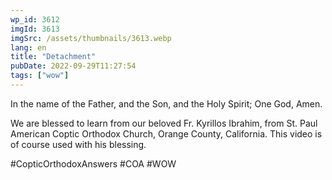 ```yaml
---
wp_id: 3612
imgId: 3613
imgSrc: /assets/thumbnails/3613.webp
lang: en
title: "Detachment"
pubDate: 2022-09-29T11:27:54
tags: ["wow"]
---
```


<!-- page: 6 -->

<p>In the name of the Father, and the Son, and the Holy Spirit; One God, Amen.</p>
<p>We are blessed to learn from our beloved Fr. Kyrillos Ibrahim, from St. Paul American Coptic Orthodox Church, Orange County, California. This video is of course used with his blessing.</p>
<p>#CopticOrthodoxAnswers #COA #WOW</p>
